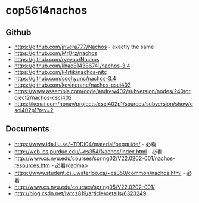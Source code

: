 cop5614nachos
=============

Github
------
* https://github.com/jrivera777/Nachos - exactly the same
* https://github.com/MrOrz/nachos
* https://github.com/ryeyao/Nachos
* https://github.com/lihao814386741/nachos-3.4
* https://github.com/k4rtik/nachos-nitc
* https://github.com/soohyunc/nachos-3.4
* https://github.com/kevincrane/nachos-csci402
* https://www.assembla.com/code/andrew402/subversion/nodes/240/project2/nachos-csci402
* https://kenai.com/nonav/projects/csci402p1/sources/subversion/show/csci402p1?rev=2

Documents
---------
* https://www.ida.liu.se/~TDDI04/material/begguide/ - 必看
* http://web.ics.purdue.edu/~cs354/Nachos/index.html - 必看
* http://www.cs.nyu.edu/courses/spring02/V22.0202-001/nachos-resources.htm - 必看roadmap
* https://www.student.cs.uwaterloo.ca/~cs350/common/nachos.html - 必看
* http://www.cs.nyu.edu/courses/spring05/V22.0202-001/
* http://blog.csdn.net/lwtcz819/article/details/6323249
